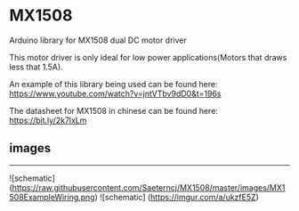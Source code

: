 # MX1508
Arduino library for MX1508 dual DC motor driver

This motor driver is only ideal for low power applications(Motors that draws less that 1.5A). 

An example of this library being used can be found here: https://www.youtube.com/watch?v=jntVTbv9dD0&t=196s

The datasheet for MX1508 in chinese can be found here: https://bit.ly/2k7lxLm

## images

---
![schematic] (https://raw.githubusercontent.com/Saeterncj/MX1508/master/images/MX1508ExampleWiring.png)
![schematic] (https://imgur.com/a/ukzfE5Z)
